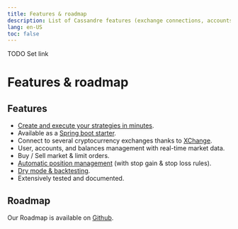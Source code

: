 ```yaml
---
title: Features & roadmap
description: List of Cassandre features (exchange connections, accounts management, orders, trades, and positions) and roadmap
lang: en-US
toc: false
---
```


TODO Set link

# Features & roadmap

## Features
* [Create and execute your strategies in minutes](../learn/quickstart.md).
* Available as a [Spring boot starter](https://search.maven.org/search?q=g:%22tech.cassandre.trading.bot%22%20AND%20a:%22cassandre-trading-bot-spring-boot-starter%22).
* Connect to several cryptocurrency exchanges thanks to [XChange](../why-cassandre/supported-cryptocurrency-exchanges.md).
* User, accounts, and balances management with real-time market data.
* Buy / Sell market & limit orders.
* [Automatic position management](../learn/position-management.md) (with stop gain & stop loss rules).
* [Dry mode & backtesting](../learn/dry-mode-and-backtesting.md).
* Extensively tested and documented.

## Roadmap
Our Roadmap is available on [Github](https://github.com/cassandre-tech/cassandre-trading-bot/milestones?direction=asc&sort=due_date&state=open).